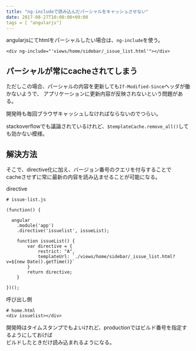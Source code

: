 ```yaml
---
title: "ng-includeで読み込んだパーシャルをキャッシュさせない"
date: 2017-08-27T10:00:00+09:00
tags = [ "angularjs"]
---
```


angularjsにてhtmlをパーシャルしたい場合は、`ng-include`を使う。

```
<div ng-include="'views/home/sidebar/_issue_list.html'"></div>
```

## パーシャルが常にcacheされてしまう

ただしこの場合、パーシャルの内容を更新しても`If-Modified-Since`ヘッダが働かないようで、
アプリケーションに更新内容が反映されないという問題がある。

開発時も毎回ブラウザキャッシュしなければならないのでつらい。

stackoverflowでも議論されているけれど、`$templateCache.remove_all()`しても効かない模様。

## 解決方法

そこで、directive化に加え、バージョン番号のクエリを付与することで  
cacheさせずに常に最新の内容を読み込ませることが可能になる。

directive
```
# issue-list.js

(function() {

  angular
    .module('app')
    .directive('issuelist', issueList);

    function issueList() {
        var directive = {
            restrict: "A",
            templateUrl: `./views/home/sidebar/_issue_list.html?v=${new Date().getTime()}`
        }
        return directive;
    }

})();
```

呼び出し側
```
# home.html
<div issuelist></div>
```

開発時はタイムスタンプでもよいけれど、productionではビルド番号を指定するようにしておけば  
ビルドしたときだけ読み込まれるようになる。
